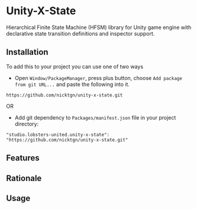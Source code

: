 # Unity-X-State

Hierarchical Finite State Machine (HFSM) library for Unity game engine with declarative state transition definitions and inspector support.

## Installation

To add this to your project you can use one of two ways 

- Open `Window/PackageManager`, press plus button, choose `Add package from git URL...` and paste the following
into it.

```
https://github.com/nicktgn/unity-x-state.git
```

OR

- Add git dependency to `Packages/manifest.json` file in your project directory:

```
"studio.lobsters-united.unity-x-state": "https://github.com/nicktgn/unity-x-state.git"
```

## Features


## Rationale


## Usage

